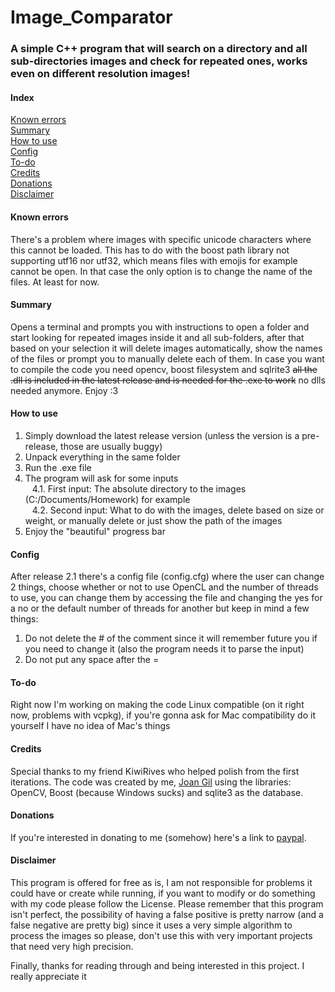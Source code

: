 # Image_Comparator  

### A simple C++ program that will search on a directory and all sub-directories images and check for repeated ones, works even on different resolution images!

#### Index
[Known errors](#known-errors)<br />
[Summary](#summary)  
[How to use](#how-to-use)  
[Config](#config)  
[To-do](#to-do)  
[Credits](#credits)  
[Donations](#donations)<br />
[Disclaimer](#disclaimer)

#### Known errors
There's a problem where images with specific unicode characters where this cannot be loaded. This has to do with the boost path library not supporting utf16 nor utf32, which means files with emojis for example cannot be open. In that case the only option is to change the name of the files. At least for now.
  
#### Summary  
Opens a terminal and prompts you with instructions to open a folder and start looking for repeated images inside it and all sub-folders, after that based on your selection it will delete images automatically, show the names of the files or prompt you to manually delete each of them. In case you want to compile the code you need opencv, boost filesystem and sqlrite3 ~~all the .dll is included in the latest release and is needed for the .exe to work~~ no dlls needed anymore. Enjoy :3  
  
#### How to use  
1. Simply download the latest release version (unless the version is a pre-release, those are usually buggy)  
2. Unpack everything in the same folder  
3. Run the .exe file  
4. The program will ask for some inputs  
  4.1. First input: The absolute directory to the images (C:/Documents/Homework) for example  
  4.2. Second input: What to do with the images, delete based on size or weight, or manually delete or just show the path of the images  
5. Enjoy the "beautiful" progress bar   
  
#### Config
After release 2.1 there's a config file (config.cfg) where the user can change 2 things, choose whether or not to use OpenCL and the number of threads to use, you can change them by accessing the file and changing the yes for a no or the default number of threads for another but keep in mind a few things:  
1. Do not delete the # of the comment since it will remember future you if you need to change it (also the program needs it to parse the input)
2. Do not put any space after the =
  
#### To-do
Right now I'm working on making the code Linux compatible (on it right now, problems with vcpkg), if you're gonna ask for Mac compatibility do it yourself I have no idea of Mac's things
  
#### Credits  
Special thanks to my friend KiwiRives who helped polish from the first iterations. The code was created by me, [Joan Gil](https://www.linkedin.com/in/joan-gil-rigo-a65536184/) using the libraries: OpenCV, Boost (because Windows sucks) and sqlite3 as the database.  
  
#### Donations  
If you're interested in donating to me (somehow) here's a link to [paypal](https://www.paypal.me/jgil99).

#### Disclaimer
This program is offered for free as is, I am not responsible for problems it could have or create while running, if you want to modify or do something with my code please follow the License. 
Please remember that this program isn't perfect, the possibility of having a false positive is pretty narrow (and a false negative are pretty big) since it uses a very simple algorithm to process the images so please, don't use this with very important projects that need very high precision.

Finally, thanks for reading through and being interested in this project. I really appreciate it
